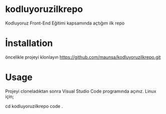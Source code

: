# kodluyoruzilkrepo
Kodluyoruz Front-End Eğitimi kapsamında açtığım ilk repo 

# İnstallation 
öncelikle projeyi klonlayın 
https://github.com/maunsa/kodluyoruzilkrepo.git

# Usage 
Projeyi cloneladıktan sonra Visual Studio Code programında açınız. Linux için;


cd kodluyoruzilkrepo
code .

